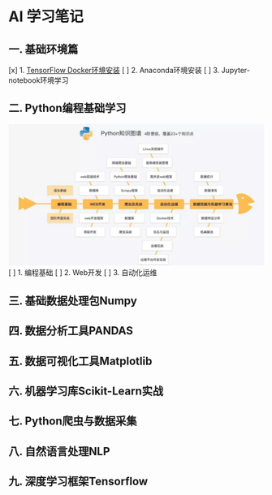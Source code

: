 # AI 学习笔记
## 一. 基础环境篇
[x] 1. [TensorFlow Docker环境安装](/base/system.md)
[ ] 2. Anaconda环境安装
[ ] 3. Jupyter-notebook环境学习
## 二. Python编程基础学习
![python知识图谱](/image/python_image.jpg)
[ ] 1. 编程基础
[ ] 2. Web开发
[ ] 3. 自动化运维
## 三. 基础数据处理包Numpy
## 四. 数据分析工具PANDAS
## 五. 数据可视化工具Matplotlib
## 六. 机器学习库Scikit-Learn实战
## 七. Python爬虫与数据采集
## 八. 自然语言处理NLP
## 九. 深度学习框架Tensorflow
